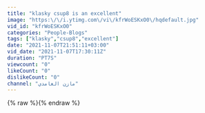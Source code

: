 ```yaml
---
title: "klasky csup8 is an excellent"
image: "https:\/\/i.ytimg.com\/vi\/kfrWoESKxO0\/hqdefault.jpg"
vid_id: "kfrWoESKxO0"
categories: "People-Blogs"
tags: ["klasky","csup8","excellent"]
date: "2021-11-07T21:51:11+03:00"
vid_date: "2021-11-07T17:30:11Z"
duration: "PT7S"
viewcount: "0"
likeCount: "0"
dislikeCount: "0"
channel: "مازن الغامدي"
---
```

{% raw %}{% endraw %}
